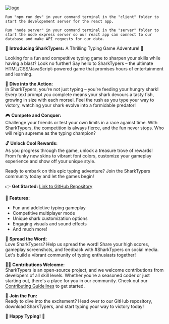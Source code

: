 ![logo](https://github.com/NxtGenCode/SpeedTypers/assets/23224948/0abfa0d8-41fb-4ddc-b91c-e5bb2ae913e4)

```
Run "npm run dev" in your command terminal in the "client" folder to start the developement server for the react app.
```

```
Run "node server" in your command terminal in the "server" folder to start the node express server so our react app can connect to our database and make API requests for our data.
```

🎉 **Introducing SharkTypers:** A Thrilling Typing Game Adventure! 🎉

Looking for a fun and competitive typing game to sharpen your skills while having a blast? Look no further! Say hello to SharkTypers – the ultimate HTML/CSS/JavaScript-powered game that promises hours of entertainment and learning.

🌊 **Dive into the Action:**  
In SharkTypers, you're not just typing – you're feeding your hungry shark! Every text prompt you complete means your shark devours a tasty fish, growing in size with each morsel. Feel the rush as you type your way to victory, watching your shark evolve into a formidable predator!

🎮 **Compete and Conquer:**  
Challenge your friends or test your own limits in a race against time. With SharkTypers, the competition is always fierce, and the fun never stops. Who will reign supreme as the typing champion?

🔓 **Unlock Cool Rewards:**  
As you progress through the game, unlock a treasure trove of rewards! From funky new skins to vibrant font colors, customize your gameplay experience and show off your unique style.

Ready to embark on this epic typing adventure? Join the SharkTypers community today and let the games begin!

👉 **Get Started:** [Link to GitHub Repository](https://github.com/NxtGenCode/SpeedTypers)

🌟 **Features:**  
- Fun and addictive typing gameplay  
- Competitive multiplayer mode  
- Unique shark customization options  
- Engaging visuals and sound effects  
- And much more!

📢 **Spread the Word:**  
Love SharkTypers? Help us spread the word! Share your high scores, gameplay screenshots, and feedback with #SharkTypers on social media. Let's build a vibrant community of typing enthusiasts together!

👨‍💻 **Contributions Welcome:**  
SharkTypers is an open-source project, and we welcome contributions from developers of all skill levels. Whether you're a seasoned coder or just starting out, there's a place for you in our community. Check out our [Contributing Guidelines](CONTRIBUTING.md) to get started.

🎉 **Join the Fun:**  
Ready to dive into the excitement? Head over to our GitHub repository, download SharkTypers, and start typing your way to victory today!

🦈 **Happy Typing!** 🦈

